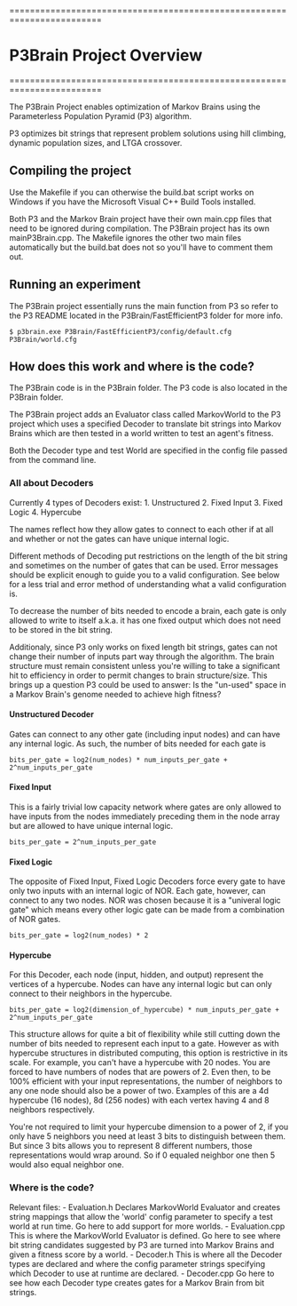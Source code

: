 ========================================================================
# P3Brain Project Overview
========================================================================

The P3Brain Project enables optimization of Markov Brains using
the Parameterless Population Pyramid (P3) algorithm.

P3 optimizes bit strings that represent problem solutions using hill climbing,
dynamic population sizes, and LTGA crossover.

## Compiling the project

Use the Makefile if you can otherwise the build.bat script works on Windows if
you have the Microsoft Visual C++ Build Tools installed.

Both P3 and the Markov Brain project have their own main.cpp files that need to
be ignored during compilation. The P3Brain project has its own mainP3Brain.cpp.
The Makefile ignores the other two main files automatically but the build.bat does
not so you'll have to comment them out.

## Running an experiment

The P3Brain project essentially runs the main function from P3 so refer to the P3
README located in the P3Brain/FastEfficientP3 folder for more info.

```
$ p3brain.exe P3Brain/FastEfficientP3/config/default.cfg P3Brain/world.cfg
```

## How does this work and where is the code?

The P3Brain code is in the P3Brain folder. The P3 code is also located in the P3Brain
folder.

The P3Brain project adds an Evaluator class called MarkovWorld to the P3 project
which uses a specified Decoder to translate bit strings into Markov Brains
which are then tested in a world written to test an agent's fitness.

Both the Decoder type and test World are specified in the config file passed from
the command line.

### All about Decoders

Currently 4 types of Decoders exist:
    1. Unstructured
    2. Fixed Input
    3. Fixed Logic
    4. Hypercube

The names reflect how they allow gates to connect to each other if at all and
whether or not the gates can have unique internal logic.

Different methods of Decoding put restrictions on the length of the bit string and sometimes
on the number of gates that can be used. Error messages should be explicit enough to guide
you to a valid configuration. See below for a less trial and error method of understanding
what a valid configuration is.

To decrease the number of bits needed to encode a brain, each gate is only allowed
to write to itself a.k.a. it has one fixed output which does not need to be stored
in the bit string.

Additionaly, since P3 only works on fixed length bit strings, gates can not change their
number of inputs part way through the algorithm. The brain structure must remain consistent
unless you're willing to take a significant hit to efficiency in order to permit changes
to brain structure/size. This brings up a question P3 could be used to answer: Is the "un-used"
space in a Markov Brain's genome needed to achieve high fitness?

#### Unstructured Decoder

Gates can connect to any other gate (including input nodes) and can have any internal logic.
As such, the number of bits needed for each gate is

    bits_per_gate = log2(num_nodes) * num_inputs_per_gate + 2^num_inputs_per_gate

#### Fixed Input

This is a fairly trivial low capacity network where gates are only allowed to have inputs
from the nodes immediately preceding them in the node array but are allowed to have unique
internal logic.

    bits_per_gate = 2^num_inputs_per_gate

#### Fixed Logic

The opposite of Fixed Input, Fixed Logic Decoders force every gate to have only two inputs
with an internal logic of NOR. Each gate, however, can connect to any two nodes.
NOR was chosen because it is a "univeral logic gate" which means every other logic gate can
be made from a combination of NOR gates.

    bits_per_gate = log2(num_nodes) * 2

#### Hypercube

For this Decoder, each node (input, hidden, and output) represent the vertices of a hypercube.
Nodes can have any internal logic but can only connect to their neighbors in the hypercube.

    bits_per_gate = log2(dimension_of_hypercube) * num_inputs_per_gate + 2^num_inputs_per_gate

This structure allows for quite a bit of flexibility while still cutting down the number of bits
needed to represent each input to a gate. However as with hypercube structures in distributed
computing, this option is restrictive in its scale. For example, you can't have a hypercube with
20 nodes. You are forced to have numbers of nodes that are powers of 2. Even then, to be 100%
efficient with your input representations, the number of neighbors to any one node should
also be a power of two. Examples of this are a 4d hypercube (16 nodes), 8d (256 nodes) with each vertex
having 4 and 8 neighbors respectively.

You're not required to limit your hypercube dimension to a power of 2, if you only have 5 neighbors
you need at least 3 bits to distinguish between them. But since 3 bits allows you to represent 8
different numbers, those representations would wrap around. So if 0 equaled neighbor one then 5 would
also equal neighbor one.

### Where is the code?

Relevant files:
    - Evaluation.h
        Declares MarkovWorld Evaluator and creates string mappings that allow
        the 'world' config parameter to specify a test world at run time. Go
        here to add support for more worlds.
    - Evaluation.cpp
        This is where the MarkovWorld Evaluator is defined. Go here to see where
        bit string candidates suggested by P3 are turned into Markov Brains and
        given a fitness score by a world.
    - Decoder.h
        This is where all the Decoder types are declared and where the config parameter
        strings specifying which Decoder to use at runtime are declared.
    - Decoder.cpp
        Go here to see how each Decoder type creates gates for a Markov Brain from bit strings.
